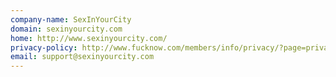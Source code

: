 ```yaml
---
company-name: SexInYourCity
domain: sexinyourcity.com
home: http://www.sexinyourcity.com/
privacy-policy: http://www.fucknow.com/members/info/privacy/?page=privacy&id=phppc_fnow&prg=1&tour=1&pg=1
email: support@sexinyourcity.com
---
```




